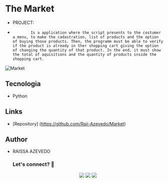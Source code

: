 # The Market
- PROJECT:
-             Is a application where the script presents to the costumer a menu, to make the cadastration, list of products and the option of buying those products. Then, the programm must be able to verify if the product is already in ther shopping cart giving the option of changing the quantity of that product. In the end, it must show the total of aquisitions and the quantity of products inside the shopping cart.

![Market]()


## Tecnologia

 - Python
 
## Links
 
  - [Repository] (https://github.com/Raii-Azevedo/Market)

## Author
- RAISSA AZEVEDO
 
  ### Let's connect? 🤝
  <div>
    <p align="center">
      <a href="https://www.linkedin.com/in/raissa-azevedo-555893120/"><img src="https://img.shields.io/badge/-LinkedIn-0077B5?style=flat&logo=Linkedin&logoColor=white"/></a>
      <a href="https://twitter.com/Raiissa_Azevedo"><img src="https://img.shields.io/badge/-Twitter-%231DA1F2?style=flat&logo=twitter&logoColor=white"/></a>
      <a href="https://www.instagram.com/raiissa.azevedo/"><img src="https://img.shields.io/badge/-Instagram-E4405F?style=flat&logo=instagram&logoColor=white"/></a>
  </p> </div></div>
</div>

